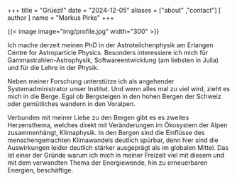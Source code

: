 +++
title = "Grüezi!"
date = "2024-12-05"
aliases = ["about" ,"contact"]
[ author ]
  name = "Markus Pirke"
+++

{{< image image="img/profile.jpg" width="300" >}}

Ich mache derzeit meinen PhD in der Astroteilchenphysik am Erlangen Centre for Astroparticle Physics. Besonders interessiere ich mich für Gammastrahlen-Astrophysik, Softwareentwicklung (am liebsten in Julia) und für die Lehre in der Physik.

Neben meiner Forschung unterstütze ich als angehender Systemadministrator unser Institut. Und wenn alles mal zu viel wird, zieht es mich in die Berge. Egal ob Bergsteigen in den hohen Bergen der Schweiz oder gemütliches wandern in den Voralpen.

Verbunden mit meiner Liebe zu den Bergen gibt es es zweites Herzensthema, welches direkt mit Veränderungen im Ökosystem der Alpen zusammenhängt, Klimaphysik. In den Bergen sind die Einflüsse des menschengemachten Klimawandels deutlich spürbar, denn hier sind die Auswirkungen leider deutlich stärker ausgeprägt als im globalen Mittel. 
Das ist einer der Gründe warum ich mich in meiner Freizeit viel mit diesem und mit dem verwandten Thema der Energiewende, hin zu erneuerbaren Energien, beschäftige.




<!-- Local Variables: -->
<!-- jinx-languages: "de" -->
<!-- End: -->

